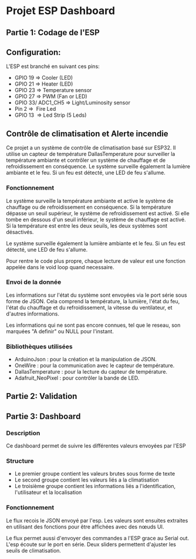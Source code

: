 # Projet ESP Dashboard 

## Partie 1: Codage de l'ESP

## Configuration:
L'ESP est branché en suivant ces pins: 
- GPIO 19 => Cooler (LED)
- GPIO 21 => Heater (LED)
- GPIO 23 => Temperature sensor
- GPIO 27 => PWM (Fan or LED)
- GPIO 33/ ADC1_CH5 => Light/Luminosity sensor
- Pin 2 =>  Fire Led
- GPIO 13  => Led Strip (5 Leds)

## Contrôle de climatisation et Alerte incendie

Ce projet a un système de contrôle de climatisation basé sur ESP32. 
Il utilise un capteur de température DallasTemperature pour surveiller la température ambiante et contrôler un système de chauffage et de refroidissement en conséquence. 
Le système surveille également la lumière ambiante et le feu. Si un feu est détecté, une LED de feu s'allume.
### Fonctionnement

Le système surveille la température ambiante et active le système de chauffage ou de refroidissement en conséquence. Si la température dépasse un seuil supérieur, le système de refroidissement est activé. Si elle tombe en dessous d'un seuil inférieur, le système de chauffage est activé. 
Si la température est entre les deux seuils, les deux systèmes sont désactivés.

Le système surveille également la lumière ambiante et le feu. Si un feu est détecté, une LED de feu s'allume.

Pour rentre le code plus propre, chaque lecture de valeur est une fonction appelée dans le void loop quand necessaire. 
### Envoi de la donnée 

Les informations sur l'état du système sont envoyées via le port série sous forme de JSON. Cela comprend la température, la lumière, l'état du feu, l'état du chauffage et du refroidissement, la vitesse du ventilateur, et d'autres informations. 

Les informations qui ne sont pas encore connues, tel que le reseau, son marquées "A definir" ou NULL pour l'instant.
### Bibliothèques utilisées

- ArduinoJson : pour la création et la manipulation de JSON.
- OneWire : pour la communication avec le capteur de température.
- DallasTemperature : pour la lecture du capteur de température.
- Adafruit_NeoPixel : pour contrôler la bande de LED.

## Partie 2: Validation

## Partie 3: Dashboard 

### Description
Ce dashboard permet de suivre les différentes valeurs envoyées par l'ESP

### Structure
- Le premier groupe contient les valeurs brutes sous forme de texte 
- Le second groupe contient les valeurs liés a la climatisation 
- Le troisième groupe contient les informations liés a l'identification, l'utilisateur et la localisation
### Fonctionnement

Le flux recois le JSON envoyé par l'esp. Les valeurs sont ensuites extraites en utilisant des fonctions pour être affichées avec des nœuds UI.

Le flux permet aussi d'envoyer des commandes a l'ESP grace au Serial out. L'esp écoute sur le port en série. Deux sliders permettent d'ajuster les seuils de climatisation.  

